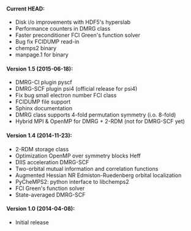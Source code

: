 #### Current HEAD:
* Disk i/o improvements with HDF5's hyperslab
* Performance counters in DMRG class
* Faster preconditioner FCI Green's function solver
* Bug fix FCIDUMP read-in
* chemps2 binary
* manpage.1 for binary

#### Version 1.5 (2015-06-18):
* DMRG-CI plugin pyscf
* DMRG-SCF plugin psi4 (official release for psi4)
* Fix bug small electron number FCI class
* FCIDUMP file support
* Sphinx documentation
* DMRG class supports 4-fold permutation symmetry (i.o. 8-fold)
* Hybrid MPI & OpenMP for DMRG + 2-RDM (not for DMRG-SCF yet)

#### Version 1.4 (2014-11-23):
* 2-RDM storage class
* Optimization OpenMP over symmetry blocks Heff
* DIIS acceleration DMRG-SCF
* Two-orbital mutual information and correlation functions
* Augmented Hessian NR Edmiston-Ruedenberg orbital localization
* PyCheMPS2: python interface to libchemps2
* FCI Green's function solver
* State-averaged DMRG-SCF

#### Version 1.0 (2014-04-08):
* Initial release

